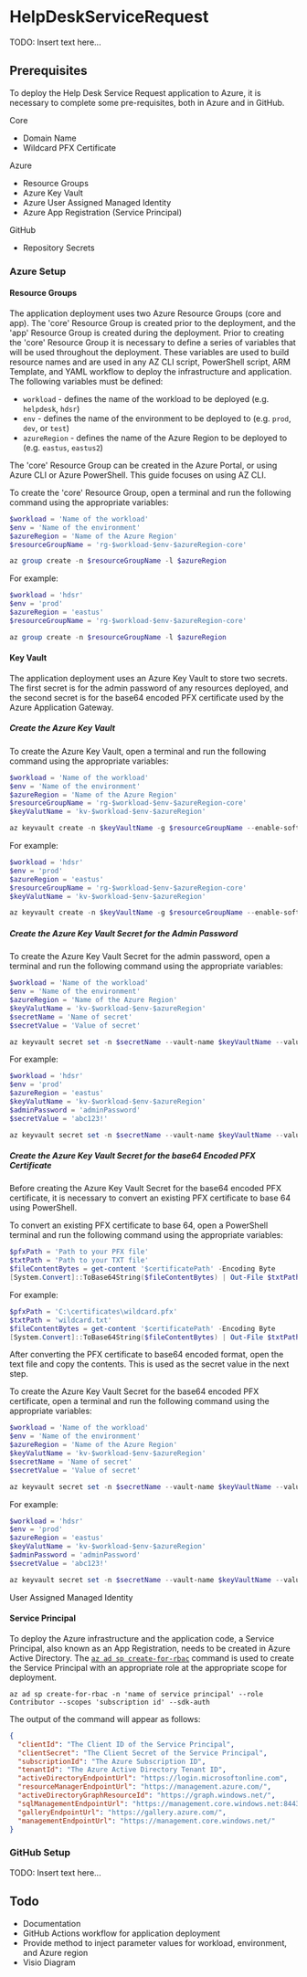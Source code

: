 # HelpDeskServiceRequest

TODO: Insert text here...


## Prerequisites

To deploy the Help Desk Service Request application to Azure, it is necessary to complete some pre-requisites, both in Azure and in GitHub.

Core

- Domain Name
- Wildcard PFX Certificate

Azure

- Resource Groups
- Azure Key Vault
- Azure User Assigned Managed Identity
- Azure App Registration (Service Principal)

GitHub

- Repository Secrets

### Azure Setup

#### Resource Groups

The application deployment uses two Azure Resource Groups (core and app). The 'core' Resource Group is created prior to the deployment, and the 'app' Resource Group is created during the deployment. Prior to creating the 'core' Resource Group it is necessary to define a series of variables that will be used throughout the deployment. These variables are used to build resource names and are used in any AZ CLI script, PowerShell script, ARM Template, and YAML workflow to deploy the infrastructure and application. The following variables must be defined:

- `workload` - defines the name of the workload to be deployed (e.g. `helpdesk`, `hdsr`)
- `env` - defines the name of the environment to be deployed to (e.g. `prod`, `dev`, or `test`)
- `azureRegion` - defines the name of the Azure Region to be deployed to (e.g. `eastus`, `eastus2`)

The 'core' Resource Group can be created in the Azure Portal, or using Azure CLI or Azure PowerShell. This guide focuses on using AZ CLI. 

To create the 'core' Resource Group, open a terminal and run the following command using the appropriate variables:

```powershell
$workload = 'Name of the workload'
$env = 'Name of the environment'
$azureRegion = 'Name of the Azure Region'
$resourceGroupName = 'rg-$workload-$env-$azureRegion-core'

az group create -n $resourceGroupName -l $azureRegion
```

For example:

```powershell
$workload = 'hdsr'
$env = 'prod'
$azureRegion = 'eastus'
$resourceGroupName = 'rg-$workload-$env-$azureRegion-core'

az group create -n $resourceGroupName -l $azureRegion
```

#### Key Vault

The application deployment uses an Azure Key Vault to store two secrets. The first secret is for the admin password of any resources deployed, and the second secret is for the base64 encoded PFX certificate used by the Azure Application Gateway.

##### Create the Azure Key Vault

To create the Azure Key Vault, open a terminal and run the following command using the appropriate variables:

```powershell
$workload = 'Name of the workload'
$env = 'Name of the environment'
$azureRegion = 'Name of the Azure Region'
$resourceGroupName = 'rg-$workload-$env-$azureRegion-core'
$keyValutName = 'kv-$workload-$env-$azureRegion'

az keyvault create -n $keyVaultName -g $resourceGroupName --enable-soft-delete true --retention-days 7 --enable-purge-protection true --enabled-for-deployment true --enabled-for-disk-encryption true --enabled-for-template-deployment true
```

For example:

```powershell
$workload = 'hdsr'
$env = 'prod'
$azureRegion = 'eastus'
$resourceGroupName = 'rg-$workload-$env-$azureRegion-core'
$keyValutName = 'kv-$workload-$env-$azureRegion'

az keyvault create -n $keyVaultName -g $resourceGroupName --enable-soft-delete true --retention-days 7 --enable-purge-protection true --enabled-for-deployment true --enabled-for-disk-encryption true --enabled-for-template-deployment true
```

##### Create the Azure Key Vault Secret for the Admin Password

To create the Azure Key Vault Secret for the admin password, open a terminal and run the following command using the appropriate variables:

```powershell
$workload = 'Name of the workload'
$env = 'Name of the environment'
$azureRegion = 'Name of the Azure Region'
$keyValutName = 'kv-$workload-$env-$azureRegion'
$secretName = 'Name of secret'
$secretValue = 'Value of secret'

az keyvault secret set -n $secretName --vault-name $keyVaultName --value $secretValue
```

For example:

```powershell
$workload = 'hdsr'
$env = 'prod'
$azureRegion = 'eastus'
$keyValutName = 'kv-$workload-$env-$azureRegion'
$adminPassword = 'adminPassword'
$secretValue = 'abc123!'

az keyvault secret set -n $secretName --vault-name $keyVaultName --value $secretValue
```

##### Create the Azure Key Vault Secret for the base64 Encoded PFX Certificate

Before creating the Azure Key Vault Secret for the base64 encoded PFX certificate, it is necessary to convert an existing PFX certificate to base 64 using PowerShell.

To convert an existing PFX certificate to base 64, open a PowerShell terminal and run the following command using the appropriate variables:

```powershell
$pfxPath = 'Path to your PFX file'
$txtPath = 'Path to your TXT file'
$fileContentBytes = get-content '$certificatePath' -Encoding Byte
[System.Convert]::ToBase64String($fileContentBytes) | Out-File $txtPath
```

For example:

```powershell
$pfxPath = 'C:\certificates\wildcard.pfx'
$txtPath = 'wildcard.txt'
$fileContentBytes = get-content '$certificatePath' -Encoding Byte
[System.Convert]::ToBase64String($fileContentBytes) | Out-File $txtPath
```

After converting the PFX certificate to base64 encoded format, open the text file and copy the contents. This is used as the secret value in the next step.

To create the Azure Key Vault Secret for the base64 encoded PFX certificate, open a terminal and run the following command using the appropriate variables:

```powershell
$workload = 'Name of the workload'
$env = 'Name of the environment'
$azureRegion = 'Name of the Azure Region'
$keyValutName = 'kv-$workload-$env-$azureRegion'
$secretName = 'Name of secret'
$secretValue = 'Value of secret'

az keyvault secret set -n $secretName --vault-name $keyVaultName --value $secretValue
```

For example:

```powershell
$workload = 'hdsr'
$env = 'prod'
$azureRegion = 'eastus'
$keyValutName = 'kv-$workload-$env-$azureRegion'
$adminPassword = 'adminPassword'
$secretValue = 'abc123!'

az keyvault secret set -n $secretName --vault-name $keyVaultName --value $secretValue
```

User Assigned Managed Identity

#### Service Principal

To deploy the Azure infrastructure and the application code, a Service Principal, also known as an App Registration, needs to be created in  Azure Active Directory. The [`az ad sp create-for-rbac`](https://docs.microsoft.com/en-us/cli/azure/create-an-azure-service-principal-azure-cli) command is used to create the Service Principal with an appropriate role at the appropriate scope for deployment.

```azcli
az ad sp create-for-rbac -n 'name of service principal' --role Contributor --scopes 'subscription id' --sdk-auth
```

The output of the command will appear as follows:

```json
{
  "clientId": "The Client ID of the Service Principal",
  "clientSecret": "The Client Secret of the Service Principal",
  "subscriptionId": "The Azure Subscription ID",
  "tenantId": "The Azure Active Directory Tenant ID",
  "activeDirectoryEndpointUrl": "https://login.microsoftonline.com",
  "resourceManagerEndpointUrl": "https://management.azure.com/",
  "activeDirectoryGraphResourceId": "https://graph.windows.net/",
  "sqlManagementEndpointUrl": "https://management.core.windows.net:8443/",
  "galleryEndpointUrl": "https://gallery.azure.com/",
  "managementEndpointUrl": "https://management.core.windows.net/"
}
```

### GitHub Setup

TODO: Insert text here...

## Todo

- Documentation
- GitHub Actions workflow for application deployment
- Provide method to inject parameter values for workload, environment, and Azure region
- Visio Diagram
